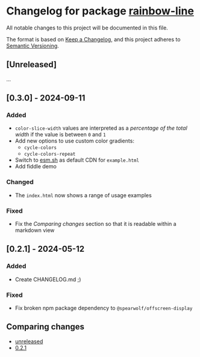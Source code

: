# Changelog for package [rainbow-line](https://github.com/spearwolf/visual-fx-web-components/tree/main/packages/rainbow-line)

All notable changes to this project will be documented in this file.

The format is based on [Keep a Changelog](https://keepachangelog.com/en/1.1.0/),
and this project adheres to [Semantic Versioning](https://semver.org/spec/v2.0.0.html).

## [Unreleased]

...

## [0.3.0] - 2024-09-11

### Added

- `color-slice-width` values are interpreted as a _percentage of the total width_ if the value is between `0` and `1`
- Add new options to use custom color gradients:
  - `cycle-colors`
  - `cycle-colors-repeat`
- Switch to [esm.sh](https://esm.sh/) as default CDN for `example.html`
- Add fiddle demo


### Changed

- The `index.html` now shows a range of usage examples

### Fixed

- Fix the _Comparing changes_ section so that it is readable within a markdown view


## [0.2.1] - 2024-05-12

### Added

- Create CHANGELOG.md ;)

### Fixed

- Fix broken npm package dependency to `@spearwolf/offscreen-display`


## Comparing changes

- [unreleased](https://github.com/spearwolf/visual-fx-web-components/compare/rainbow-line-v0.2.1...HEAD)
- [0.2.1](https://github.com/spearwolf/visual-fx-web-components/compare/rainbow-line-v0.2.0...rainbow-line-v0.2.1)
